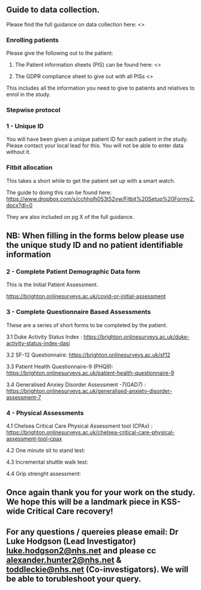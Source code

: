 ## Guide to data collection. 

Please find the full guidance on data collection here: 
<>

### Enrolling patients 

Please give the following out to the patient: 

1. The Patient information sheets (PIS) can be found here: 
<>

2. The GDPR compliance sheet to give out with all PISs
<>

This includes all the information you need to give to patients and relatives to enrol in the study. 

### Stepwise protocol

### 1 - Unique ID

You will have been given a unique patient ID for each patient in the study. 
Please contact your local lead for this. You will not be able to enter data without it. 

###  Fitbit allocation 

 This takes a short while to get the patient set up with a smart watch.

 The guide to doing this can be found here: 
<https://www.dropbox.com/s/cchholh053t52vw/Fitbit%20Setup%20Formv2.docx?dl=0>

 They are also included on pg X of the full guidance. 

## NB: When filling in the forms below please use the unique study ID and no patient identifiable information

### 2 - Complete Patient Demographic Data form

 This is the Initial Patient Assessment. 

 <https://brighton.onlinesurveys.ac.uk/covid-or-initial-assessment>

### 3 - Complete Questionnaire Based Assessments 

 These are a series of short forms to be completed by the patient.  

 3.1 Duke Activity Status Index : <https://brighton.onlinesurveys.ac.uk/duke-activity-status-index-dasi>

 3.2 SF-12 Questionnaire: <https://brighton.onlinesurveys.ac.uk/sf12>

 3.3 Patient Health Questionnaire-9 (PHQ9): <https://brighton.onlinesurveys.ac.uk/patient-health-questionnaire-9>

 3.4 Generalised Anxiey Disorder Assessment -7(GAD7) :	<https://brighton.onlinesurveys.ac.uk/generalised-anxiety-disorder-assessment-7> 

### 4 - Physical Assessments

 4.1 Chelsea Critical Care Physical Assessment tool (CPAx) : <https://brighton.onlinesurveys.ac.uk/chelsea-critical-care-physical-assessment-tool-cpax>

 4.2 One minute sit to stand test: 

 4.3 Incremental shuttle walk test: 

 4.4 Grip strenght assessment:


## Once again thank you for your work on the study. We hope this will be a landmark piece in KSS-wide Critical Care recovery!

## For any questions / quereies please email: Dr Luke Hodgson (Lead Investigator) luke.hodgson2@nhs.net and please cc alexander.hunter2@nhs.net & toddleckie@nhs.net (Co-investigators). We will be able to torubleshoot your query. 

 
